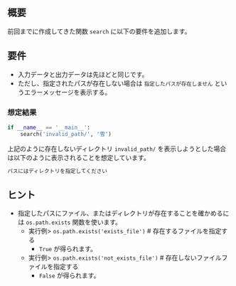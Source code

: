 ## 概要
前回までに作成してきた関数 `search` に以下の要件を追加します。

## 要件
* 入力データと出力データは先ほどと同じです。
* ただし、指定されたパスが存在しない場合は `指定したパスが存在しません` というエラーメッセージを表示する。


### 想定結果

```python
if __name__ == '__main__':
    search('invalid_path/', '雪')
```

上記のように存在しないディレクトリ `invalid_path/` を表示しようとした場合は以下のように表示されることを想定しています。

```bash
パスにはディレクトリを指定してください
```

## ヒント
* 指定したパスにファイル、またはディレクトリが存在することを確かめるには `os.path.exists` 関数を使います。
    * 実行例> `os.path.exists('exists_file')`  # 存在するファイルを指定する
      * `True` が得られます。
    * 実行例> `os.path.exists('not_exists_file')`  # 存在しないファイルファイルを指定する
      * `False` が得られます。
